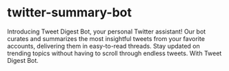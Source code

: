 # twitter-summary-bot
Introducing Tweet Digest Bot, your personal Twitter assistant! Our bot curates and summarizes the most insightful tweets from your favorite accounts, delivering them in easy-to-read threads. Stay updated on trending topics without having to scroll through endless tweets. With Tweet Digest Bot.
